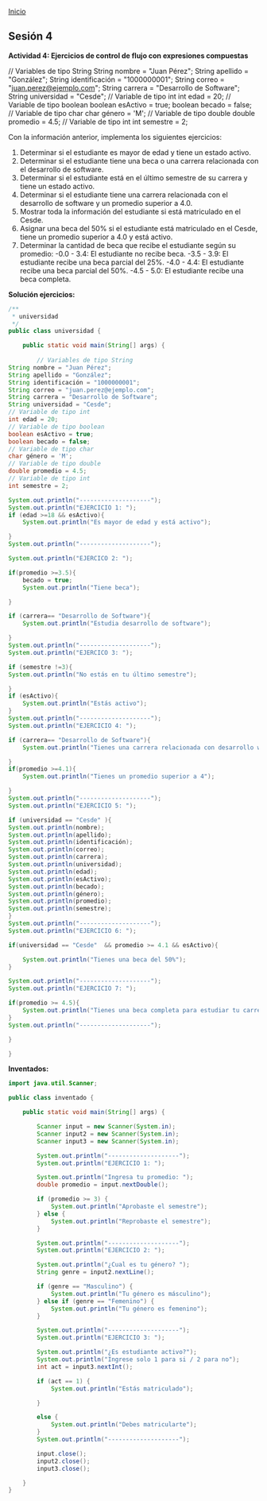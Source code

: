 <!-- No borrar o modificar -->
[Inicio](./index.md)

## Sesión 4


**Actividad 4: Ejercicios de control de flujo con expresiones compuestas**

// Variables de tipo String
String nombre = "Juan Pérez";
String apellido = "González";
String identificación = "1000000001";
String correo = "juan.perez@ejemplo.com";
String carrera = "Desarrollo de Software";
String universidad = "Cesde";
// Variable de tipo int
int edad = 20;
// Variable de tipo boolean
boolean esActivo = true;
boolean becado = false;
// Variable de tipo char
char género = 'M';
// Variable de tipo double
double promedio = 4.5;
// Variable de tipo int
int semestre = 2;

Con la información anterior, implementa los siguientes ejercicios:

1. Determinar si el estudiante es mayor de edad y tiene un estado activo.
2. Determinar si el estudiante tiene una beca o una carrera relacionada con el desarrollo de software.
3. Determinar si el estudiante está en el último semestre de su carrera y tiene un estado activo.
4. Determinar si el estudiante tiene una carrera relacionada con el desarrollo de software y un promedio superior a 4.0.
5. Mostrar toda la información del estudiante si está matriculado en el Cesde.
6. Asignar una beca del 50% si el estudiante está matriculado en el Cesde, tiene un promedio superior a 4.0 y está activo.
7. Determinar la cantidad de beca que recibe el estudiante según su promedio:
-0.0 - 3.4: El estudiante no recibe beca.
-3.5 - 3.9: El estudiante recibe una beca parcial del 25%.
-4.0 - 4.4: El estudiante recibe una beca parcial del 50%.
-4.5 - 5.0: El estudiante recibe una beca completa.

**Solución ejercicios:**

```java
/**
 * universidad
 */
public class universidad {

    public static void main(String[] args) {
        
        // Variables de tipo String
String nombre = "Juan Pérez";
String apellido = "González";
String identificación = "1000000001";
String correo = "juan.perez@ejemplo.com";
String carrera = "Desarrollo de Software";
String universidad = "Cesde";
// Variable de tipo int
int edad = 20;
// Variable de tipo boolean
boolean esActivo = true;
boolean becado = false;
// Variable de tipo char
char género = 'M';
// Variable de tipo double
double promedio = 4.5;
// Variable de tipo int
int semestre = 2;

System.out.println("--------------------");
System.out.println("EJERCICIO 1: ");
if (edad >=18 && esActivo){
    System.out.println("Es mayor de edad y está activo");

}
System.out.println("--------------------");

System.out.println("EJERCICO 2: ");

if(promedio >=3.5){
    becado = true;
    System.out.println("Tiene beca");

}

if (carrera== "Desarrollo de Software"){
    System.out.println("Estudia desarrollo de software");

}
System.out.println("--------------------");
System.out.println("EJERCICO 3: ");

if (semestre !=3){
System.out.println("No estás en tu último semestre");

}
if (esActivo){
    System.out.println("Estás activo");
}
System.out.println("--------------------");
System.out.println("EJERCICIO 4: ");

if (carrera== "Desarrollo de Software"){
    System.out.println("Tienes una carrera relacionada con desarrollo web");

}
if(promedio >=4.1){
    System.out.println("Tienes un promedio superior a 4");

}
System.out.println("--------------------");
System.out.println("EJERCICIO 5: ");

if (universidad == "Cesde" ){
System.out.println(nombre);
System.out.println(apellido);
System.out.println(identificación);
System.out.println(correo);
System.out.println(carrera);
System.out.println(universidad);
System.out.println(edad);
System.out.println(esActivo);
System.out.println(becado);
System.out.println(género);
System.out.println(promedio);
System.out.println(semestre);
}
System.out.println("--------------------");
System.out.println("EJERCICIO 6: ");

if(universidad == "Cesde"  && promedio >= 4.1 && esActivo){

    System.out.println("Tienes una beca del 50%");
}

System.out.println("--------------------");
System.out.println("EJERCICIO 7: ");

if(promedio >= 4.5){
    System.out.println("Tienes una beca completa para estudiar tu carrera en desarrollo");
}
System.out.println("--------------------");

}

}
```
**Inventados:**

```java
import java.util.Scanner;

public class inventado {

    public static void main(String[] args) {

        Scanner input = new Scanner(System.in);
        Scanner input2 = new Scanner(System.in);
        Scanner input3 = new Scanner(System.in);

        System.out.println("--------------------");
        System.out.println("EJERCICIO 1: ");

        System.out.println("Ingresa tu promedio: ");
        double promedio = input.nextDouble();

        if (promedio >= 3) {
            System.out.println("Aprobaste el semestre");
        } else {
            System.out.println("Reprobaste el semestre");
        }

        System.out.println("--------------------");
        System.out.println("EJERCICIO 2: ");

        System.out.println("¿Cual es tu género? ");
        String genre = input2.nextLine();

        if (genre == "Masculino") {
            System.out.println("Tu género es másculino");
        } else if (genre == "Femenino") {
            System.out.println("Tu género es femenino");
        }

        System.out.println("--------------------");
        System.out.println("EJERCICIO 3: ");

        System.out.println("¿Es estudiante activo?");
        System.out.println("Ingrese solo 1 para si / 2 para no");
        int act = input3.nextInt();

        if (act == 1) {
            System.out.println("Estás matriculado");

        }

        else {
            System.out.println("Debes matricularte");
        }
        System.out.println("--------------------");

        input.close();
        input2.close();
        input3.close();

    }
}
```





